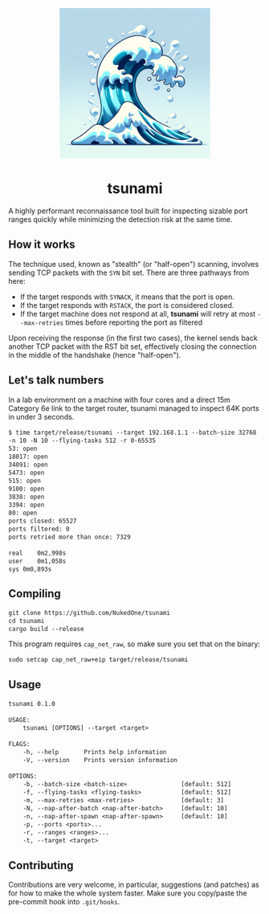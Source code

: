 <p align="center">
  <img src="https://raw.githubusercontent.com/NukedOne/tsunami/master/tsunami.png" alt="tsunami"/>
</p>

<h1 align="center">tsunami</h1>

A highly performant reconnaissance tool built for inspecting sizable port ranges quickly while minimizing the detection risk at the same time.

## How it works

The technique used, known as "stealth" (or "half-open") scanning, involves sending TCP packets with the `SYN` bit set. There are three pathways from here:
- If the target responds with `SYNACK`, it means that the port is open.
- If the target responds with `RSTACK`, the port is considered closed.
- If the target machine does not respond at all, **tsunami** will retry at most `--max-retries` times before reporting the port as filtered

Upon receiving the response (in the first two cases), the kernel sends back another TCP packet with the RST bit set, effectively closing the connection in the middle of the handshake (hence "half-open").

## Let's talk numbers

In a lab environment on a machine with four cores and a direct 15m Category 6e link to the target router, tsunami managed to inspect 64K ports in under 3 seconds.

```
$ time target/release/tsunami --target 192.168.1.1 --batch-size 32768 -n 10 -N 10 --flying-tasks 512 -r 0-65535
53: open
18017: open
34091: open
5473: open
515: open
9100: open
3838: open
3394: open
80: open
ports closed: 65527
ports filtered: 0
ports retried more than once: 7329

real	0m2,998s
user	0m1,058s
sys	0m0,893s
```

## Compiling

```
git clone https://github.com/NukedOne/tsunami
cd tsunami
cargo build --release
```

This program requires `cap_net_raw`, so make sure you set that on the binary:

```
sudo setcap cap_net_raw+eip target/release/tsunami
```

## Usage

```
tsunami 0.1.0

USAGE:
    tsunami [OPTIONS] --target <target>

FLAGS:
    -h, --help       Prints help information
    -V, --version    Prints version information

OPTIONS:
    -b, --batch-size <batch-size>               [default: 512]
    -f, --flying-tasks <flying-tasks>           [default: 512]
    -m, --max-retries <max-retries>             [default: 3]
    -N, --nap-after-batch <nap-after-batch>     [default: 10]
    -n, --nap-after-spawn <nap-after-spawn>     [default: 10]
    -p, --ports <ports>...
    -r, --ranges <ranges>...
    -t, --target <target>
```

## Contributing

Contributions are very welcome, in particular, suggestions (and patches) as for how to make the whole system faster. Make sure you copy/paste the pre-commit hook into `.git/hooks`.